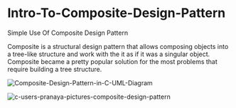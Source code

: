 # Intro-To-Composite-Design-Pattern
Simple Use Of Composite Design Pattern

Composite is a structural design pattern that allows composing objects into a tree-like structure and work with the it as if it was a singular object.
Composite became a pretty popular solution for the most problems that require building a tree structure.

![Composite-Design-Pattern-in-C-UML-Diagram](https://user-images.githubusercontent.com/75223567/174620024-0c01e98a-5c2a-46cd-b604-b217f37460d8.png)

![c-users-pranaya-pictures-composite-design-pattern](https://user-images.githubusercontent.com/75223567/174620075-5adb9718-70fd-4666-a4bf-09abaa64da45.png)
